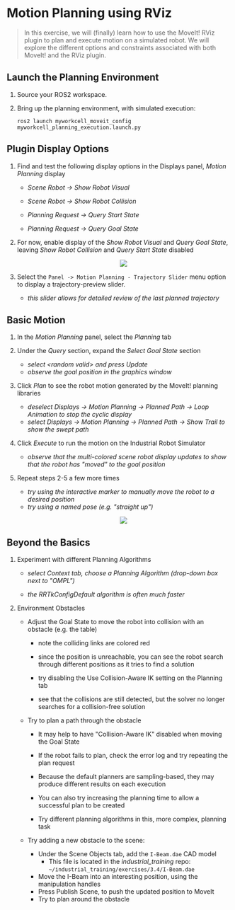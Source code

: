 # Motion Planning using RViz
> In this exercise, we will (finally) learn how to use the MoveIt! RViz plugin to plan and execute motion on a simulated robot. We will explore the different options and constraints associated with both MoveIt! and the RViz plugin.

## Launch the Planning Environment

 1. Source your ROS2 workspace.

 1. Bring up the planning environment, with simulated execution:

    ```
    ros2 launch myworkcell_moveit_config myworkcell_planning_execution.launch.py
    ```

## Plugin Display Options

 1. Find and test the following display options in the Displays panel, _Motion Planning_ display

    * _Scene Robot -> Show Robot Visual_

    * _Scene Robot -> Show Robot Collision_

    * _Planning Request -> Query Start State_

    * _Planning Request -> Query Goal State_

 1. For now, enable display of the _Show Robot Visual_ and _Query Goal State_, leaving _Show Robot Collision_ and _Query Start State_ disabled

    <p align="center"><img src=http://aeswiki.datasys.swri.edu/rositraining/indigo/Exercises/3.5?action=AttachFile&do=get&target=Displays.png /></p>

 1. Select the `Panel -> Motion Planning - Trajectory Slider` menu option to display a trajectory-preview slider.
 
    * _this slider allows for detailed review of the last planned trajectory_

## Basic Motion

 1. In the _Motion Planning_ panel, select the _Planning_ tab

 1. Under the _Query_ section, expand the _Select Goal State_ section

    * _select \<random valid\> and press Update_
    * _observe the goal position in the graphics window_

 1. Click _Plan_ to see the robot motion generated by the MoveIt! planning libraries

    * _deselect Displays -> Motion Planning -> Planned Path -> Loop Animation to stop the cyclic display_
    * _select Displays -> Motion Planning -> Planned Path -> Show Trail to show the swept path_

 1. Click _Execute_ to run the motion on the Industrial Robot Simulator

    * _observe that the multi-colored scene robot display updates to show that the robot has "moved" to the goal position_

 1. Repeat steps 2-5 a few more times

    * _try using the interactive marker to manually move the robot to a desired position_
    * _try using a named pose (e.g. "straight up")_

    <p align="center"><img src=http://aeswiki.datasys.swri.edu/rositraining/indigo/Exercises/3.5?action=AttachFile&do=get&target=MotionQueries.png /></p>

## Beyond the Basics

 1. Experiment with different Planning Algorithms

    * _select Context tab, choose a Planning Algorithm (drop-down box next to "OMPL")_

    * _the RRTkConfigDefault algorithm is often much faster_

 1. Environment Obstacles

    * Adjust the Goal State to move the robot into collision with an obstacle (e.g. the table)

      * note the colliding links are colored red

      * since the position is unreachable, you can see the robot search through different positions as it tries to find a solution

      * try disabling the Use Collision-Aware IK setting on the Planning tab

      * see that the collisions are still detected, but the solver no longer searches for a collision-free solution

    * Try to plan a path through the obstacle

      * It may help to have "Collision-Aware IK" disabled when moving the Goal State

      * If the robot fails to plan, check the error log and try repeating the plan request

      * Because the default planners are sampling-based, they may produce different results on each execution

      * You can also try increasing the planning time to allow a successful plan to be created

      * Try different planning algorithms in this, more complex, planning task

    * Try adding a new obstacle to the scene:
      * Under the Scene Objects tab, add the `I-Beam.dae` CAD model
         * This file is located in the _industrial_training_ repo: `~/industrial_training/exercises/3.4/I-Beam.dae`
      * Move the I-Beam into an interesting position, using the manipulation handles
      * Press Publish Scene, to push the updated position to MoveIt
      * Try to plan around the obstacle
